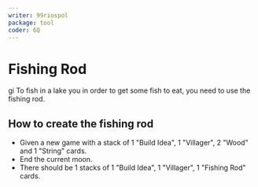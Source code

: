 ```yaml
---
writer: 99riospol
package: tool
coder: 6Q
---
```


# Fishing Rod
gi
To fish in a lake you in order to get some fish to eat, you need to use the fishing rod.

## How to create the fishing rod

 * Given a new game with a stack of 1 "Build Idea", 1 "Villager", 2 "Wood" and 1 "String" cards.
 * End the current moon.
 * There should be 1 stacks of 1 "Build Idea", 1 "Villager", 1 "Fishing Rod" cards.

